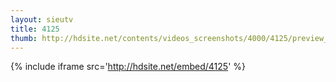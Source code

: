 ```yaml
---
layout: sieutv
title: 4125
thumb: http://hdsite.net/contents/videos_screenshots/4000/4125/preview_360p.mp4.jpg
---
```

{% include iframe src='http://hdsite.net/embed/4125' %}
 
